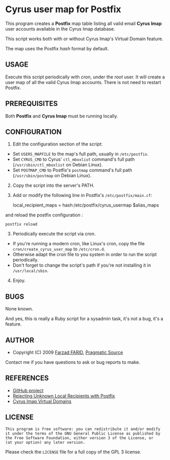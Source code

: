 Cyrus user map for Postfix
==========================

This program creates a **Postfix** map table listing all valid email **Cyrus Imap**
user accounts available in the Cyrus Imap database.

This script works both with or without Cyrus Imap's Virtual Domain
feature.

The map uses the Postfix *hash* format by default.


USAGE
-----

Execute this script periodically with *cron*, under the *root* user.
It will create a user map of all the valid Cyrus Imap accounts. There is
not need to restart Postfix.

PREREQUISITES
-------------

Both **Postfix** and **Cyrus Imap** must be running locally.

CONFIGURATION
-------------

1) Edit the configuration section of the script:

* Set `USERS_MAPFILE` to the map's full path, usually in `/etc/postfix`.
* Set `CYRUS_CMD` to Cyrus' `ctl_mboxlist` command's full path (`/usr/sbin/ctl_mboxlist`
  on Debian Linux).
* Set `POSTMAP_CMD` to Postfix's `postmap` command's full path (`/usr/sbin/postmap`
  on Debian Linux).

2) Copy the script into the server's PATH.

3) Add or modify the following line in Postfix's `/etc/postfix/main.cf`:

    local_recipient_maps = hash:/etc/postfix/cyrus_usermap $alias_maps

and reload the postfix configuration :

    postfix reload

3) Periodically execute the script via cron.

* If you're running a modern cron, like Linux's cron, copy the file
  `cron/create_cyrus_user_map` to `/etc/cron.d`.
* Otherwise adapt the cron file to you system in order to run the script
  periodically.
* Don't forget to change the script's path if you're not installing it in
  `/usr/local/sbin`.

4) Enjoy.


BUGS
----

None known.

And yes, this is really a Ruby script for a sysadmin task, it's not a bug, it's a feature.

AUTHOR
------

* Copyright (C) 2009 [Farzad FARID](mailto:ffarid@pragmatic-source.com), [Pragmatic Source](http://www.pragmatic-source.com/)

Contact me if you have questions to ask or bug reports to make.

REFERENCES
----------

* [GitHub project](http://github.com/Farzy/cyrus-user-map/)
* [Rejecting Unknown Local Recipients with Postfix](http://www.postfix.org/LOCAL_RECIPIENT_README.html)
* [Cyrus Imap Virtual Domains](http://cyrusimap.web.cmu.edu/imapd/install-virtdomains.html)

LICENSE
-------

    This program is free software: you can redistribute it and/or modify
    it under the terms of the GNU General Public License as published by
    the Free Software Foundation, either version 3 of the License, or
    (at your option) any later version.

Please check the `LICENSE` file for a full copy of the GPL 3 license.

